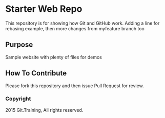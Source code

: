 # Starter Web Repo

This repository is for showing how Git and GitHub work.
Adding a line for rebasing example, then
more changes from myfeature branch too

## Purpose

Sample website with plenty of files for demos

## How To Contribute

Please fork this repository and then issue Pull Request for review.

### Copyright

2015 Git.Training, All rights reserved.